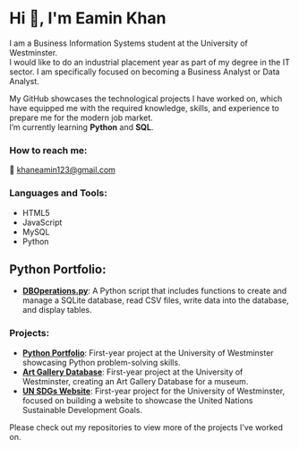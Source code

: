 # Hi 👋, I'm Eamin Khan

I am a Business Information Systems student at the University of Westminster.  
I would like to do an industrial placement year as part of my degree in the IT sector. I am specifically focused on becoming a Business Analyst or Data Analyst.

My GitHub showcases the technological projects I have worked on, which have equipped me with the required knowledge, skills, and experience to prepare me for the modern job market.  
I’m currently learning **Python** and **SQL**.

### How to reach me:  
📧 khaneamin123@gmail.com

### Languages and Tools:
- HTML5
- JavaScript
- MySQL
- Python

## Python Portfolio:
- **[DBOperations.py](https://github.com/EaminK10/EaminK10/blob/main/DBOperations.py)**: A Python script that includes functions to create and manage a SQLite database, read CSV files, write data into the database, and display tables.

### Projects:
- **[Python Portfolio](https://github.com/EaminK10/EaminK10/blob/main/PythonPortfolio.py)**: First-year project at the University of Westminster showcasing Python problem-solving skills.
- **[Art Gallery Database](https://github.com/EaminK10/EaminK10/blob/main/ArtGalleryDatabase.py)**: First-year project at the University of Westminster, creating an Art Gallery Database for a museum.
- **[UN SDGs Website](https://github.com/EaminK10/EaminK10/blob/main/UNSDGsWebsite.py)**: First-year project for the University of Westminster, focused on building a website to showcase the United Nations Sustainable Development Goals.

Please check out my repositories to view more of the projects I’ve worked on.
